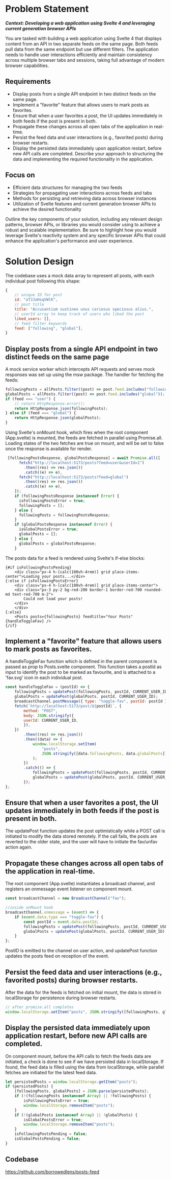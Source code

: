 # Problem Statement

***Context: Developing a web application using Svelte 4 and leveraging current generation
browser APIs***

You are tasked with building a web application using Svelte 4 that displays content from an API
in two separate feeds on the same page. Both feeds pull data from the same endpoint but use
different filters. The application needs to handle user interactions efficiently and maintain
consistency across multiple browser tabs and sessions, taking full advantage of modern
browser capabilities.

## Requirements

- Display posts from a single API endpoint in two distinct feeds on the same page.
- Implement a "favorite" feature that allows users to mark posts as favorites.
- Ensure that when a user favorites a post, the UI updates immediately in both feeds if the
post is present in both.
- Propagate these changes across all open tabs of the application in real-time.
- Persist the feed data and user interactions (e.g., favorited posts) during browser restarts.
- Display the persisted data immediately upon application restart, before new API calls are
completed.
Describe your approach to structuring the data and implementing the required functionality in
the application.

## Focus on

- Efficient data structures for managing the two feeds
- Strategies for propagating user interactions across feeds and tabs
- Methods for persisting and retrieving data across browser instances
- Utilization of Svelte features and current generation browser APIs to achieve the desired
functionality

Outline the key components of your solution, including any relevant design patterns, browser
APIs, or libraries you would consider using to achieve a robust and scalable implementation. Be
sure to highlight how you would leverage Svelte's reactivity system and any specific browser
APIs that could enhance the application's performance and user experience.

# Solution Design

The codebase uses a mock data array to represent all posts, with each individual post following this shape: 
```js
{
    // unique ID for post
    id: "aTJJoHsqVWlK", 
    // post title
    title: "Accusantium sustineo unus cariosus speciosus alius.", 
    // userId array to keep track of users who liked the post
    liked_users: [], 
    // feed filter keywords
    feed: ["following", "global"], 
}
```

## Display posts from a single API endpoint in two distinct feeds on the same page

A mock service worker which intercepts API requests and serves mock responses was set up using the msw package. The handler for fetching the feeds:

```js
followingPosts = allPosts.filter((post) => post.feed.includes("following"));
globalPosts = allPosts.filter((post) => post.feed.includes("global"));
if (feed === "user") {
    // return HttpResponse.error();
    return HttpResponse.json(followingPosts);
} else if (feed === "global") {
    return HttpResponse.json(globalPosts);
}
```

Using Svelte's onMount hook, which fires when the root component (App.svelte) is mounted, the feeds are fetched in parallel using Promise.all. Loading states of the two fetches are true on mount, and will be set to false once the response is available for render.

```js
 [followingPostsResponse, globalPostsResponse] = await Promise.all([
      fetch("http://localhost:5173/posts?feed=user&userId=1")
        .then((res) => res.json())
        .catch((e) => e),
      fetch("http://localhost:5173/posts?feed=global")
        .then((res) => res.json())
        .catch((e) => e),
    ]);
    if (followingPostsResponse instanceof Error) {
      isFollowingPostsError = true;
      followingPosts = [];
    } else {
      followingPosts = followingPostsResponse;
    }
    if (globalPostsResponse instanceof Error) {
      isGlobalPostsError = true;
      globalPosts = [];
    } else {
      globalPosts = globalPostsResponse;
    }
```

The posts data for a feed is rendered using Svelte's if-else blocks:

```svelte
{#if isFollowingPostsPending}
    <div class="px-4 h-[calc(100vh-4rem)] grid place-items-center">Loading your posts...</div>
{:else if isFollowingPostsError}
    <div class="px-4 h-[calc(100vh-4rem)] grid place-items-center">
    <div class="px-3 py-2 bg-red-200 border-1 border-red-700 rounded-md text-red-700 m-2">
        Could not load your posts!
    </div>
    </div>
{:else}
    <Posts posts={followingPosts} feedtitle="Your Posts" {handleToggleFav} />
{/if}
```

## Implement a "favorite" feature that allows users to mark posts as favorites.

A handleToggleFav function which is defined in the parent component is passed as prop to Posts.svelte component. This function takes a postId as input to identify the post to be marked as favourite, and is attached to a 'fav.svg' icon in each individual post.

```js
const handleToggleFav = (postId) => {
    followingPosts = updatePost(followingPosts, postId, CURRENT_USER_ID);
    globalPosts = updatePost(globalPosts, postId, CURRENT_USER_ID);
    broadcastChannel.postMessage({ type: "toggle-fav", postId: postId });
    fetch(`http://localhost:5173/post/${postId}`, {
        method: "POST",
        body: JSON.stringify({
        userId: CURRENT_USER_ID,
        }),
    })
        .then((res) => res.json())
        .then((data) => {
            window.localStorage.setItem(
                "posts",
                JSON.stringify([data.followingPosts, data.globalPosts]),
            );
        })
        .catch(() => {
            followingPosts = updatePost(followingPosts, postId, CURRENT_USER_ID);
            globalPosts = updatePost(globalPosts, postId, CURRENT_USER_ID);
        });
};
```

## Ensure that when a user favorites a post, the UI updates immediately in both feeds if the post is present in both.

The updatePost function updates the post optimistically while a POST call is initiated to modify the data stored remotely. If the call fails, the posts are reverted to the older state, and the user will have to initiate the fav/unfav action again.

## Propagate these changes across all open tabs of the application in real-time.

The root component (App.svelte) instantiates a broadcast channel, and registers an onmessage event listener on component mount.

```js
const broadcastChannel = new BroadcastChannel("fav");

//inside onMount hook
broadcastChannel.onmessage = (event) => {
    if (event.data.type === "toggle-fav") {
        const postId = event.data.postId;
        followingPosts = updatePost(followingPosts, postId, CURRENT_USER_ID);
        globalPosts = updatePost(globalPosts, postId, CURRENT_USER_ID);
    }
};

```

PostID is emitted to the channel on user action, and updatePost function updates the posts feed on reception of the event.

## Persist the feed data and user interactions (e.g., favorited posts) during browser restarts.

After the data for the feeds is fetched on initial mount, the data is stored in localStorage for persistence during browser restarts.

```js
// after promise.all completes
window.localStorage.setItem("posts", JSON.stringify([followingPosts, globalPosts]));

```

## Display the persisted data immediately upon application restart, before new API calls are completed.

On component mount, before the API calls to fetch the feeds data are initiated, a check is done to see if we have persisted data in localStorage. If found, the feed data is filled using the data from localStorage, while parallel fetches are initiated for the latest feed data.

```js
let persistedPosts = window.localStorage.getItem("posts");
if (persistedPosts) {
    [followingPosts, globalPosts] = JSON.parse(persistedPosts);
    if (!(followingPosts instanceof Array) || !followingPosts) {
        isFollowingPostsError = true;
        window.localStorage.removeItem("posts");
    }
    if (!(globalPosts instanceof Array) || !globalPosts) {
        isGlobalPostsError = true;
        window.localStorage.removeItem("posts");
    }
    isFollowingPostsPending = false;
    isGlobalPostsPending = false;
}
```

## Codebase

https://github.com/borrowedlens/posts-feed

